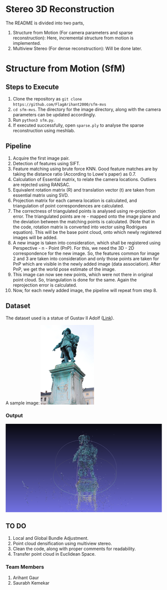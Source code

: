 # Stereo 3D Reconstruction

The README is divided into two parts,
1. Structure from Motion (For camera parameters and sparse reconstruction): Here, incremental structure from motion is implemented.
2. Multiview Stereo (For dense reconstruction): Will be done later.

# Structure from Motion (SfM)

## Steps to Execute

1. Clone the repository as ```git clone https://github.com/FlagArihant2000/sfm-mvs```
2. ```cd sfm-mvs```. The directory for the image directory, along with the camera parameters can be updated accordingly.
3. Run ```python3 sfm.py```.
4. If executed successfully, open ```sparse.ply``` to analyse the sparse reconstruction using meshlab.

## Pipeline
1. Acquire the first image pair.
2. Detection of features using SIFT.
3. Feature matching using brute force KNN. Good feature matches are by taking the distance ratio (According to Lowe's paper) as 0.7.
4. Calculation of Essential matrix, to relate the camera locations. Outliers are rejected using RANSAC.
5. Equivalent rotation matrix (R) and translation vector (t) are taken from essential matrix using SVD.
6. Projection matrix for each camera location is calculated, and triangulation of point correspondences are calculated.
7. The correctness of triangulated points is analysed using re-projection error. The triangulated points are re - mapped onto the image plane and the deviation between the matching points is calculated. (Note that in the code, rotation matrix is converted into vector using Rodrigues equation). This will be the base point cloud, onto which newly registered images will be added.
8. A new image is taken into consideration, which shall be registered using Perspective - n - Point (PnP). For this, we need the 3D - 2D correspondence for the new image. So, the features common for image 2 and 3 are taken into consideration and only those points are taken for PnP which are visible in the newly added image (data association). After PnP, we get the world pose estimate of the image.
9. This image can now see new points, which were not there in original point cloud. So, triangulation is done for the same. Again the reprojection error is calculated.
10. Now, for each newly added image, the pipeline will repeat from step 8.

## Dataset

The dataset used is a statue of Gustav II Adolf ([Link](http://www.maths.lth.se/matematiklth/personal/calle/dataset/dataset.html)).

A sample image:
<img src="image.jpg" style="zoom:25%;" />

### Output

<img src="Result/result.png" alt="Image" style="zoom:50%;" />

## TO DO

1. Local and Global Bundle Adjustment.
2. Point cloud densification using multiview stereo.
3. Clean the code, along with proper comments for readability.
4. Transfer point cloud in Euclidean Space.

### Team Members

1. Arihant Gaur
2. Saurabh Kemekar

